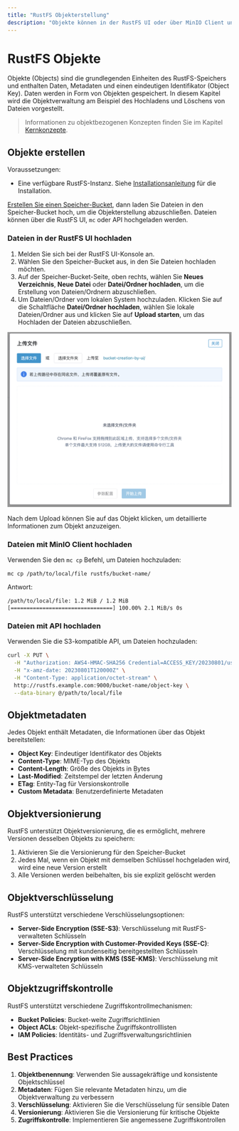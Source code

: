 ```yaml
---
title: "RustFS Objekterstellung"
description: "Objekte können in der RustFS UI oder über MinIO Client und API erstellt werden."
---
```


# RustFS Objekte

Objekte (Objects) sind die grundlegenden Einheiten des RustFS-Speichers und enthalten Daten, Metadaten und einen eindeutigen Identifikator (Object Key). Daten werden in Form von Objekten gespeichert. In diesem Kapitel wird die Objektverwaltung am Beispiel des Hochladens und Löschens von Dateien vorgestellt.

> Informationen zu objektbezogenen Konzepten finden Sie im Kapitel [Kernkonzepte](../../concepts/glossary.md).

## Objekte erstellen

Voraussetzungen:

- Eine verfügbare RustFS-Instanz. Siehe [Installationsanleitung](../../installation/index.md) für die Installation.

[Erstellen Sie einen Speicher-Bucket](../bucket/creation.md), dann laden Sie Dateien in den Speicher-Bucket hoch, um die Objekterstellung abzuschließen. Dateien können über die RustFS UI, `mc` oder API hochgeladen werden.

### Dateien in der RustFS UI hochladen

1. Melden Sie sich bei der RustFS UI-Konsole an.
1. Wählen Sie den Speicher-Bucket aus, in den Sie Dateien hochladen möchten.
1. Auf der Speicher-Bucket-Seite, oben rechts, wählen Sie **Neues Verzeichnis**, **Neue Datei** oder **Datei/Ordner hochladen**, um die Erstellung von Dateien/Ordnern abzuschließen.
1. Um Dateien/Ordner vom lokalen System hochzuladen. Klicken Sie auf die Schaltfläche **Datei/Ordner hochladen**, wählen Sie lokale Dateien/Ordner aus und klicken Sie auf **Upload starten**, um das Hochladen der Dateien abzuschließen.

![Objekterstellung aus UI](images/upload_file_from_ui.png)

Nach dem Upload können Sie auf das Objekt klicken, um detaillierte Informationen zum Objekt anzuzeigen.

### Dateien mit MinIO Client hochladen

Verwenden Sie den `mc cp` Befehl, um Dateien hochzuladen:

```
mc cp /path/to/local/file rustfs/bucket-name/
```

Antwort:

```
/path/to/local/file: 1.2 MiB / 1.2 MiB [================================] 100.00% 2.1 MiB/s 0s
```

### Dateien mit API hochladen

Verwenden Sie die S3-kompatible API, um Dateien hochzuladen:

```bash
curl -X PUT \
  -H "Authorization: AWS4-HMAC-SHA256 Credential=ACCESS_KEY/20230801/us-east-1/s3/aws4_request, SignedHeaders=host;x-amz-date, Signature=..." \
  -H "x-amz-date: 20230801T120000Z" \
  -H "Content-Type: application/octet-stream" \
  http://rustfs.example.com:9000/bucket-name/object-key \
  --data-binary @/path/to/local/file
```

## Objektmetadaten

Jedes Objekt enthält Metadaten, die Informationen über das Objekt bereitstellen:

- **Object Key**: Eindeutiger Identifikator des Objekts
- **Content-Type**: MIME-Typ des Objekts
- **Content-Length**: Größe des Objekts in Bytes
- **Last-Modified**: Zeitstempel der letzten Änderung
- **ETag**: Entity-Tag für Versionskontrolle
- **Custom Metadata**: Benutzerdefinierte Metadaten

## Objektversionierung

RustFS unterstützt Objektversionierung, die es ermöglicht, mehrere Versionen desselben Objekts zu speichern:

1. Aktivieren Sie die Versionierung für den Speicher-Bucket
2. Jedes Mal, wenn ein Objekt mit demselben Schlüssel hochgeladen wird, wird eine neue Version erstellt
3. Alle Versionen werden beibehalten, bis sie explizit gelöscht werden

## Objektverschlüsselung

RustFS unterstützt verschiedene Verschlüsselungsoptionen:

- **Server-Side Encryption (SSE-S3)**: Verschlüsselung mit RustFS-verwalteten Schlüsseln
- **Server-Side Encryption with Customer-Provided Keys (SSE-C)**: Verschlüsselung mit kundenseitig bereitgestellten Schlüsseln
- **Server-Side Encryption with KMS (SSE-KMS)**: Verschlüsselung mit KMS-verwalteten Schlüsseln

## Objektzugriffskontrolle

RustFS unterstützt verschiedene Zugriffskontrollmechanismen:

- **Bucket Policies**: Bucket-weite Zugriffsrichtlinien
- **Object ACLs**: Objekt-spezifische Zugriffskontrolllisten
- **IAM Policies**: Identitäts- und Zugriffsverwaltungsrichtlinien

## Best Practices

1. **Objektbenennung**: Verwenden Sie aussagekräftige und konsistente Objektschlüssel
2. **Metadaten**: Fügen Sie relevante Metadaten hinzu, um die Objektverwaltung zu verbessern
3. **Verschlüsselung**: Aktivieren Sie die Verschlüsselung für sensible Daten
4. **Versionierung**: Aktivieren Sie die Versionierung für kritische Objekte
5. **Zugriffskontrolle**: Implementieren Sie angemessene Zugriffskontrollen

